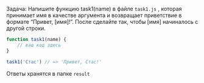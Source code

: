 Задача: Напишите функцию task1(name) в файле `task1.js` , которая принимает имя в качестве аргумента и возвращает приветствие в формате
   “Привет, [имя]!”. После сделайте так, чтобы [имя] начиналось с другой строки.

```js
function task1(name) {
    // ваш код здесь
}

task1('Стас') // => 'Привет, Стас!'
```

Ответы хранятся в папке `result`
